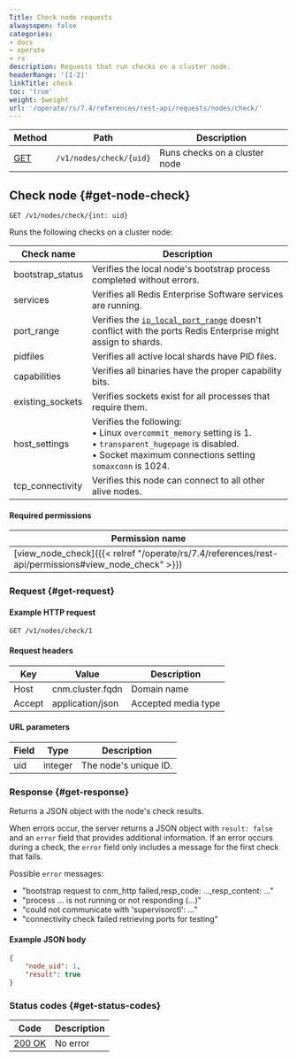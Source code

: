 ```yaml
---
Title: Check node requests
alwaysopen: false
categories:
- docs
- operate
- rs
description: Requests that run checks on a cluster node.
headerRange: '[1-2]'
linkTitle: check
toc: 'true'
weight: $weight
url: '/operate/rs/7.4/references/rest-api/requests/nodes/check/'
---
```


| Method | Path | Description |
|--------|------|-------------|
| [GET](#get-node-check) | `/v1/nodes/check/{uid}` | Runs checks on a cluster node |

## Check node {#get-node-check}

	GET /v1/nodes/check/{int: uid}

Runs the following checks on a cluster node:

| Check name | Description |
|-----------|-------------|
| bootstrap_status | Verifies the local node's bootstrap process completed without errors. |
| services | Verifies all Redis Enterprise Software services are running. |
| port_range | Verifies the [`ip_local_port_range`](https://www.kernel.org/doc/html/latest/networking/ip-sysctl.html) doesn't conflict with the ports Redis Enterprise might assign to shards. |
| pidfiles | Verifies all active local shards have PID files. |
| capabilities | Verifies all binaries have the proper capability bits. |
| existing_sockets | Verifies sockets exist for all processes that require them. |
| host_settings | Verifies the following:<br />• Linux `overcommit_memory` setting is 1.<br />• `transparent_hugepage` is disabled.<br />• Socket maximum connections setting `somaxconn` is 1024. |
| tcp_connectivity | Verifies this node can connect to all other alive nodes. |

#### Required permissions

| Permission name |
|-----------------|
| [view_node_check]({{< relref "/operate/rs/7.4/references/rest-api/permissions#view_node_check" >}}) |

### Request {#get-request} 

#### Example HTTP request

	GET /v1/nodes/check/1


#### Request headers

| Key | Value | Description |
|-----|-------|-------------|
| Host | cnm.cluster.fqdn | Domain name |
| Accept | application/json | Accepted media type |

#### URL parameters

| Field | Type | Description |
|-------|------|-------------|
| uid | integer | The node's unique ID. |


### Response {#get-response} 

Returns a JSON object with the node's check results.

When errors occur, the server returns a JSON object with `result: false` and an `error` field that provides additional information. If an error occurs during a check, the `error` field only includes a message for the first check that fails.

Possible `error` messages:

- "bootstrap request to cnm_http failed,resp_code: ...,resp_content: ..."
- "process ... is not running or not responding (...)"
- "could not communicate with 'supervisorctl': ..."
- "connectivity check failed retrieving ports for testing"

#### Example JSON body

```json
{
    "node_uid": 1,
    "result": true
}
```

### Status codes {#get-status-codes} 

| Code | Description |
|------|-------------|
| [200 OK](https://www.rfc-editor.org/rfc/rfc9110.html#name-200-ok) | No error |
